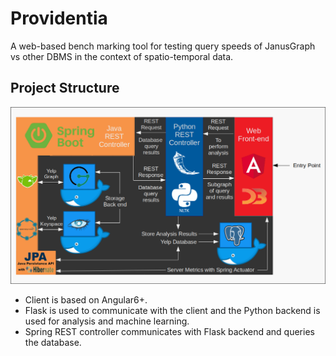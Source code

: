 # Providentia
A web-based bench marking tool for testing query speeds of JanusGraph vs other DBMS in the context of spatio-temporal data.

## Project Structure

![Providentia Structure](providentia-assets/Providentia.png "Providentia Structure")

* Client is based on Angular6+.
* Flask is used to communicate with the client and the Python backend is used for analysis and machine learning.
* Spring REST controller communicates with Flask backend and queries the database.
